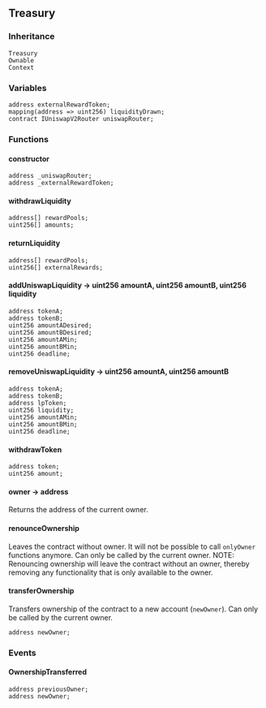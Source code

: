 ## Treasury





### Inheritance

```
Treasury
Ownable
Context
```

### Variables

```Solidity
address externalRewardToken;
mapping(address => uint256) liquidityDrawn;
contract IUniswapV2Router uniswapRouter;
```

### Functions

#### constructor





```Solidity
address _uniswapRouter; 
address _externalRewardToken; 
```


#### withdrawLiquidity





```Solidity
address[] rewardPools; 
uint256[] amounts; 
```

#### returnLiquidity





```Solidity
address[] rewardPools; 
uint256[] externalRewards; 
```

#### addUniswapLiquidity → uint256 amountA, uint256 amountB, uint256 liquidity





```Solidity
address tokenA; 
address tokenB; 
uint256 amountADesired; 
uint256 amountBDesired; 
uint256 amountAMin; 
uint256 amountBMin; 
uint256 deadline; 
```

#### removeUniswapLiquidity → uint256 amountA, uint256 amountB





```Solidity
address tokenA; 
address tokenB; 
address lpToken; 
uint256 liquidity; 
uint256 amountAMin; 
uint256 amountBMin; 
uint256 deadline; 
```

#### withdrawToken





```Solidity
address token; 
uint256 amount; 
```
#### owner → address



Returns the address of the current owner.


#### renounceOwnership



Leaves the contract without owner. It will not be possible to call
`onlyOwner` functions anymore. Can only be called by the current owner.
NOTE: Renouncing ownership will leave the contract without an owner,
thereby removing any functionality that is only available to the owner.


#### transferOwnership



Transfers ownership of the contract to a new account (`newOwner`).
Can only be called by the current owner.

```Solidity
address newOwner; 
```





### Events

#### OwnershipTransferred





```Solidity
address previousOwner;
address newOwner;
```

